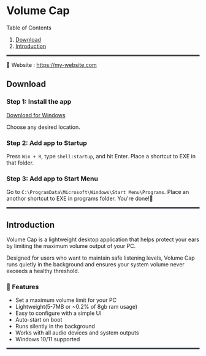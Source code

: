 # Volume Cap

Table of Contents
1. [Download](#download)
2. [Introduction](#introduction)

<hr style="height:4px; background-color:#3d444d; border:none;" />

🏡 Website : https://my-website.com

## Download

### Step 1: Install the app
[Download for Windows](https://github.com/Schefkin/Volume-Cap/releases/download/v1.0.0/Volume_Cap.exe)

Choose any desired location.


### Step 2: Add app to Startup
Press `Win + R`, type `shell:startup`, and hit Enter.
Place a shortcut to EXE in that folder.

### Step 3: Add app to Start Menu
Go to `C:\ProgramData\Microsoft\Windows\Start Menu\Programs`. Place an anothor shortcut to EXE in programs folder. You're done!🎉

<hr style="height:4px; background-color:#3d444d; border:none;" />

## Introduction
Volume Cap is a lightweight desktop application that helps protect your ears by limiting the maximum volume output of your PC. 

Designed for users who want to maintain safe listening levels, Volume Cap runs quietly in the background and ensures your system volume never exceeds a healthy threshold.

### 🎯 Features
- Set a maximum volume limit for your PC
- Lightweight(5-7MB or ~0.2% of 8gb ram usage)
- Easy to configure with a simple UI
- Auto-start on boot
- Runs silently in the background
- Works with all audio devices and system outputs
- Windows 10/11 supported



<hr style="height:4px; background-color:#3d444d; border:none;" />